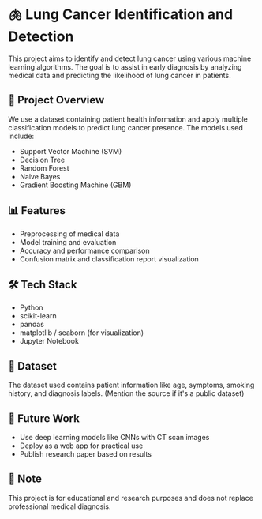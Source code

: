 # 🫁 Lung Cancer Identification and Detection

This project aims to identify and detect lung cancer using various machine learning algorithms. The goal is to assist in early diagnosis by analyzing medical data and predicting the likelihood of lung cancer in patients.

## 🔬 Project Overview

We use a dataset containing patient health information and apply multiple classification models to predict lung cancer presence. The models used include:

- Support Vector Machine (SVM)
- Decision Tree
- Random Forest
- Naive Bayes
- Gradient Boosting Machine (GBM)

## 📊 Features

- Preprocessing of medical data
- Model training and evaluation
- Accuracy and performance comparison
- Confusion matrix and classification report visualization

## 🛠️ Tech Stack

- Python
- scikit-learn
- pandas
- matplotlib / seaborn (for visualization)
- Jupyter Notebook

## 📁 Dataset

The dataset used contains patient information like age, symptoms, smoking history, and diagnosis labels. (Mention the source if it's a public dataset)

## 🚀 Future Work

- Use deep learning models like CNNs with CT scan images
- Deploy as a web app for practical use
- Publish research paper based on results

## 📌 Note

This project is for educational and research purposes and does not replace professional medical diagnosis.

